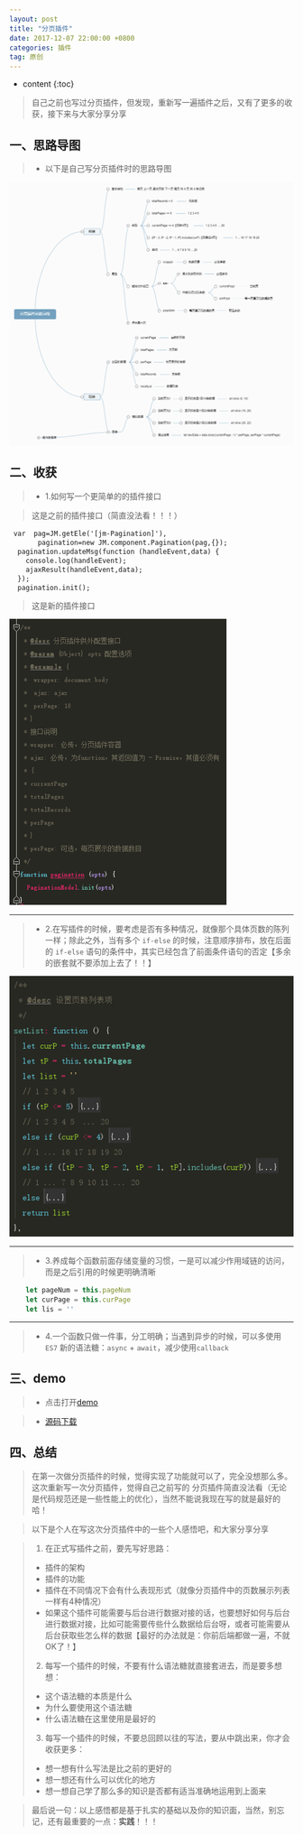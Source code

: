 ```yaml
---
layout: post
title: "分页插件"
date: 2017-12-07 22:00:00 +0800 
categories: 插件
tag: 原创
---
```

* content
{:toc}

> 自己之前也写过分页插件，但发现，重新写一遍插件之后，又有了更多的收获，接下来与大家分享分享

<!-- more -->

## 一、思路导图

> * 以下是自己写分页插件时的思路导图

![pagination](/styles/images/plugins/pagination/pagination-02.png)

## 二、收获

> * 1.如何写一个更简单的的插件接口

> 这是之前的插件接口（简直没法看！！！）
```
 var  pag=JM.getEle('[jm-Pagination]'),
       pagination=new JM.component.Pagination(pag,{});
  pagination.updateMsg(function (handleEvent,data) {
    console.log(handleEvent);
    ajaxResult(handleEvent,data);
  });
  pagination.init();
```

> 这是新的插件接口

![pagination](/styles/images/plugins/pagination/pagination-01.png)

----

> * 2.在写插件的时候，要考虑是否有多种情况，就像那个具体页数的陈列一样；除此之外，当有多个 `if-else` 的时候，注意顺序排布，放在后面的 `if-else` 语句的条件中，其实已经包含了前面条件语句的否定【多余的嵌套就不要添加上去了！！】

![pagination](/styles/images/plugins/pagination/pagination-03.png)

---

> * 3.养成每个函数前面存储变量的习惯，一是可以减少作用域链的访问，而是之后引用的时候更明确清晰

```js
    let pageNum = this.pageNum
    let curPage = this.curPage
    let lis = ''
```

---

> * 4.一个函数只做一件事，分工明确；当遇到异步的时候，可以多使用 `ES7` 新的语法糖：`async` + `await`，减少使用`callback`

## 三、demo

> * 点击打开[demo](/effects/demo/demo-plugins/pagination/index.html)

> * [源码下载](/effects/demo/demo-plugins/pagination/pagination.zip)

## 四、总结
> 在第一次做分页插件的时候，觉得实现了功能就可以了，完全没想那么多。这次重新写一次分页插件，觉得自己之前写的
> 分页插件简直没法看（无论是代码规范还是一些性能上的优化），当然不能说我现在写的就是最好的哈！

> 以下是个人在写这次分页插件中的一些个人感悟吧，和大家分享分享

> 1. 在正式写插件之前，要先写好思路：
>   * 插件的架构
>   * 插件的功能
>   * 插件在不同情况下会有什么表现形式（就像分页插件中的页数展示列表一样有4种情况）
>   * 如果这个插件可能需要与后台进行数据对接的话，也要想好如何与后台进行数据对接，比如可能需要传些什么数据给后台呀，或者可能需要从后台获取些怎么样的数据【最好的办法就是：你前后端都做一遍，不就OK了！】
> 2. 每写一个插件的时候，不要有什么语法糖就直接套进去，而是要多想想：
>   * 这个语法糖的本质是什么
>   * 为什么要使用这个语法糖
>   * 什么语法糖在这里使用是最好的
> 3. 每写一个插件的时候，不要总回顾以往的写法，要从中跳出来，你才会收获更多：
>   * 想一想有什么写法是比之前的更好的
>   * 想一想还有什么可以优化的地方
>   * 想一想自己学了那么多的知识是否都有适当准确地运用到上面来

> 最后说一句：以上感悟都是基于扎实的基础以及你的知识面，当然，别忘记，还有最重要的一点：**实践**！！！



